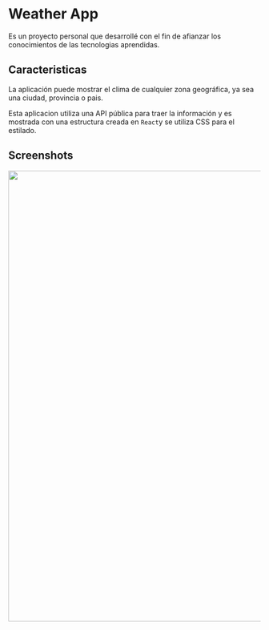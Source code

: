 # Weather App

Es un proyecto personal que desarrollé con el fin de afianzar los conocimientos de las tecnologias aprendidas.

## Caracteristicas

La aplicación puede mostrar el clima de cualquier zona geográfica, ya sea una ciudad, provincia o pais.

Esta aplicacion utiliza una API pública para traer la información y es mostrada con una estructura creada en `React`y se utiliza CSS para el estilado.

## Screenshots

<img src='./img/Readme/readme.gif' width='900px'/>